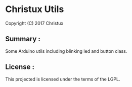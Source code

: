 # Christux Utils

Copyright (C) 2017 Christux

## Summary :

Some Arduino utils including blinking led and button class.

## License :

This projected is licensed under the terms of the LGPL.